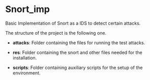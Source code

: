# Snort_imp
Basic Implementation of Snort as a IDS to detect certain attacks. 

The structure of the project is the following one.

- **attacks**: Folder containing the files for running the test attacks.

- **res**: Folder containing the snort and other files needed for the installation.

- **scripts**: Folder containing auxiliary scripts for the setup of the environment.
